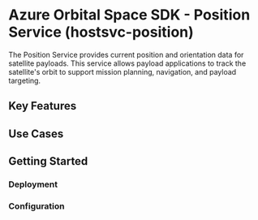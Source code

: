# Azure Orbital Space SDK - Position Service (hostsvc-position)

The Position Service provides current position and orientation data for satellite payloads. This service allows payload applications to track the satellite's orbit to support mission planning, navigation, and payload targeting.

## Key Features

## Use Cases

## Getting Started

### Deployment

### Configuration

<!-- TODO: Finish this documentation -->
